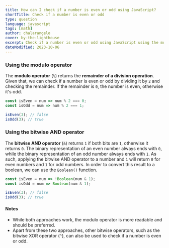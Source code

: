 ```yaml
---
title: How can I check if a number is even or odd using JavaScript?
shortTitle: Check if a number is even or odd
type: question
language: javascript
tags: [math]
author: chalarangelo
cover: by-the-lighthouse
excerpt: Check if a number is even or odd using JavaScript using the modulo operator or bitwise AND operator.
dateModified: 2023-10-06
---
```


### Using the modulo operator

The **modulo operator** (`%`) returns the **remainder of a division operation**. Given that, we can check if a number is even or odd by dividing it by `2` and checking the remainder. If the remainder is `0`, the number is even, otherwise it's odd.

```js
const isEven = num => num % 2 === 0;
const isOdd = num => num % 2 === 1;

isEven(3); // false
isOdd(3); // true
```

### Using the bitwise AND operator

The **bitwise AND operator** (`&`) returns `1` if both bits are `1`, otherwise it returns `0`. The binary representation of an even number always ends with `0`, while the binary representation of an odd number always ends with `1`. As such, applying the bitwise AND operator to a number and `1` will return `0` for even numbers and `1` for odd numbers. In order to convert this result to a boolean, we can use the `Boolean()` function.

```js
const isEven = num => !Boolean(num & 1);
const isOdd = num => Boolean(num & 1);

isEven(3); // false
isOdd(3); // true
```

#### Notes

- While both approaches work, the modulo operator is more readable and should be preferred.
- Apart from these two approaches, other bitwise operators, such as the bitwise XOR operator (`^`), can also be used to check if a number is even or odd.
